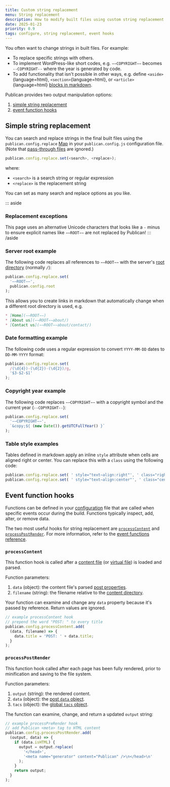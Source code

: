 ```yaml
---
title: Custom string replacement
menu: String replacement
description: How to modify built files using custom string replacement and event hooks.
date: 2025-01-23
priority: 0.9
tags: configure, string replacement, event hooks
---
```


You often want to change strings in built files. For example:

* To replace specific strings with others.
* To implement WordPress-like short codes, e.g. `−−COPYRIGHT−−` becomes `--COPYRIGHT--` where the year is generated by code.
* To add functionality that isn't possible in other ways, e.g. define `<aside>`{language=html}, `<section>`{language=html}, or `<article>`{language=html} [blocks in markdown](--ROOT--docs/recipe/content/semantic-markdown/).

Publican provides two output manipulation options:

1. [simple string replacement](#simple-string-replacement)
1. [event function hooks](#event-function-hooks)


## Simple string replacement

You can search and replace strings in the final built files using the `publican.config.replace` [Map](https://developer.mozilla.org/docs/Web/JavaScript/Reference/Global_Objects/Map) in your `publican.config.js` configuration file. (Note that [pass-through files](--ROOT--docs/setup/pass-through-files/) are ignored.)

```js
publican.config.replace.set(<search>, <replace>);
```

where:

* `<search>` is a search string or regular expression
* `<replace>` is the replacement string

You can set as many search and replace options as you like.

::: aside
### Replacement exceptions

This page uses an alternative Unicode characters that looks like a `-` minus to ensure explicit names like `−−ROOT−−` are not replaced by Publican!
::: /aside


### Server root example

The following code replaces all references to `−−ROOT−−` with the server's [root directory](--ROOT--docs/reference/publican-options/#root-server-path) (normally `/`):

```js
publican.config.replace.set(
  '−−ROOT−−',
  publican.config.root
);
```

This allows you to create links in markdown that automatically change when a different root directory is used, e.g.

```md
* [Home](−−ROOT−−)
* [About us](−−ROOT−−about/)
* [Contact us](−−ROOT−−about/contact/)
```


### Date formatting example

The following code uses a regular expression to convert `YYYY-MM-DD` dates to `DD-MM-YYYY` format:

```js
publican.config.replace.set(
  /(\d{4})-(\d{2})-(\d{2})/g,
  '$3-$2-$1'
);
```


### Copyright year example

The following code replaces `−−COPYRIGHT−−` with a copyright symbol and the current year (`--COPYRIGHT--`):

```js
publican.config.replace.set(
  '−−COPYRIGHT−−',
  `&copy;${ (new Date()).getUTCFullYear() }`
);
```


### Table style examples

Tables defined in markdown apply an inline `style` attribute when cells are aligned right or center. You can replace this with a `class` using the following code:

```js
publican.config.replace.set( ' style="text−align:right"', ' class="right"' );
publican.config.replace.set( ' style="text−align:center"', ' class="center"' );
```


## Event function hooks

Functions can be defined in your [configuration](--ROOT--docs/setup/configuration/) file that are called when specific events occur during the build. Functions typically inspect, add, alter, or remove data.

The two most useful hooks for string replacement are [`processContent`](#processcontent) and [`processPostRender`](#processpostrender). For more information, refer to the [event functions reference](--ROOT--docs/reference/event-functions/).


### `processContent`

This function hook is called after a [content file](--ROOT--docs/setup/content/) (or [virtual file](--ROOT--docs/setup/content/#virtual-content-files)) is loaded and parsed.

Function parameters:

1. `data` (object): the content file's parsed [post properties](--ROOT--docs/reference/content-properties/#core-post-properties).
1. `filename` (string): the filename relative to the [content directory](--ROOT--docs/setup/content/#content-file-location).

Your function can examine and change any `data` property because it's passed by reference. Return values are ignored.

```js
// example processContent hook
// prepend the word "POST: " to every title
publican.config.processContent.add(
  (data, filename) => {
    data.title = 'POST: ' + data.title;
  }
);
```


### `processPostRender`

This function hook called after each page has been fully rendered, prior to minification and saving to the file system.

Function parameters:

1. `output` (string): the rendered content.
1. `data` (object): the [post `data` object](--ROOT--docs/reference/content-properties/).
1. `tacs` (object): the [global `tacs` object](--ROOT--docs/reference/global-properties/).

The function can examine, change, and return a updated `output` string:

```js
// example processPreRender hook
// add Publican <meta> tag to HTML content
publican.config.processPostRender.add(
  (output, data) => {
    if (data.isHTML) {
      output = output.replace(
        '</head>',
        '<meta name="generator" content="Publican" />\n</head>\n'
      );
    }
    return output;
  }
);
```
